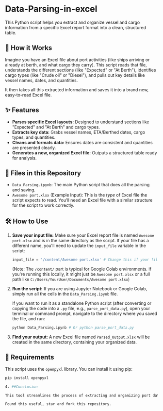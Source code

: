 # Data-Parsing-in-excel

This Python script helps you extract and organize vessel and cargo information from a specific Excel report format into a clean, structured table.

## 🚀 How it Works

Imagine you have an Excel file about port activities (like ships arriving or already at berth, and what cargo they carry). This script reads that file, understands the different sections (like "Expected" or "At Berth"), identifies cargo types (like "Crude oil" or "Diesel"), and pulls out key details like vessel names, dates, and quantities.

It then takes all this extracted information and saves it into a brand new, easy-to-read Excel file.

## ✨ Features

* **Parses specific Excel layouts:** Designed to understand sections like "Expected" and "At Berth" and cargo types.
* **Extracts key data:** Grabs vessel names, ETA/Berthed dates, cargo types, and quantities.
* **Cleans and formats data:** Ensures dates are consistent and quantities are presented clearly.
* **Generates a new, organized Excel file:** Outputs a structured table ready for analysis.

## 📁 Files in this Repository

* `Data_Parsing.ipynb`: The main Python script that does all the parsing and saving.
* `Awesome port.xlsx` (Example Input): This is the *type* of Excel file the script expects to read. You'll need an Excel file with a similar structure for the script to work correctly.

## 🛠️ How to Use

1.  **Save your input file:** Make sure your Excel report file is named `Awesome port.xlsx` and is in the same directory as the script. If your file has a different name, you'll need to update the `input_file` variable in the script:
    ```python
    input_file = '/content/Awesome port.xlsx' # Change this if your file name is different
    ```
    (Note: The `/content/` part is typical for Google Colab environments. If you're running this locally, it might just be `Awesome port.xlsx` or a full path like `C:/Users/YourUser/Documents/Awesome port.xlsx`)

2.  **Run the script:**
    If you are using Jupyter Notebook or Google Colab, simply run all the cells in the `Data_Parsing.ipynb` file.

    If you want to run it as a standalone Python script (after converting or copying the code into a `.py` file, e.g., `parse_port_data.py`), open your terminal or command prompt, navigate to the directory where you saved the file, and run:
    ```bash
    python Data_Parsing.ipynb # Or python parse_port_data.py
    ```

3.  **Find your output:** A new Excel file named `Parsed_Output.xlsx` will be created in the same directory, containing your organized data.

## 📝 Requirements

This script uses the `openpyxl` library. You can install it using pip:

```bash
pip install openpyxl

4. ##Conclusion

This tool streamlines the process of extracting and organizing port data from Excel files, saving you time and effort. It provides a clear, structured output that can be easily used for further analysis or reporting.

Found this useful, star and fork this repository.
